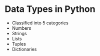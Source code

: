 # Data Types in Python

* Classified into 5 categories
* Numbers
* Strings
* Lists
* Tuples
* Dictionaries